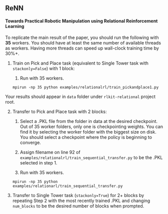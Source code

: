 ## ReNN

#### Towards Practical Robotic Manipulation using Relational Reinforcement Learning

To replicate the main result of the paper, you should run the following with **35** workers. You should have at least the same number of available threads as workers. Having more threads can speed up wall-clock training time by 30%+.

1. Train on Pick and Place task (equivalent to Single Tower task with `stackonly=False`) with 1 block:

    1. Run with 35 workers.
    
    `mpirun -np 35 python examples/relationalrl/train_pickandplace1.py`

Your results should appear in `data` folder under `rlkit-relational` project root.

2. Transfer to Pick and Place task with 2 blocks:

    1. Select a .PKL file from the folder in data at the desired checkpoint. Out of 35 worker folders, only one is checkpointing weights. You can find it by selecting the worker folder with the biggest size on disk. You should select a checkpoint where the policy is beginning to converge.
    
    2. Assign filename on line 92 of `examples/relationalrl/train_sequential_transfer.py` to be the .PKL selected in step 1.
    
    3. Run with 35 workers.
    
    `mpirun -np 35 python examples/relationarl/train_sequential_transfer.py`

3. Transfer to Single Tower task (`stackonly=True`) for 2+ blocks by repeating Step 2 with the most recently trained .PKL and changing `num_blocks` to be the desired number of blocks when prompted.